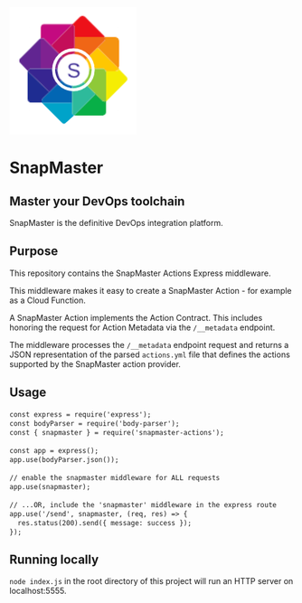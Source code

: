 ![SnapMaster](https://github.com/snapmaster-io/snapmaster/blob/master/public/SnapMaster-logo-220.png)
# SnapMaster 
## Master your DevOps toolchain

SnapMaster is the definitive DevOps integration platform.  

## Purpose

This repository contains the SnapMaster Actions Express middleware. 

This middleware makes it easy to create a SnapMaster Action - for 
example as a Cloud Function.

A SnapMaster Action implements the Action Contract.  This includes 
honoring the request for Action Metadata via the `/__metadata` endpoint.

The middleware processes the `/__metadata` endpoint request and returns 
a JSON representation of the parsed `actions.yml` file that defines the 
actions supported by the SnapMaster action provider.

## Usage

```
const express = require('express');
const bodyParser = require('body-parser');
const { snapmaster } = require('snapmaster-actions');

const app = express();
app.use(bodyParser.json());

// enable the snapmaster middleware for ALL requests
app.use(snapmaster);

// ...OR, include the 'snapmaster' middleware in the express route
app.use('/send', snapmaster, (req, res) => {
  res.status(200).send({ message: success });
});
```

## Running locally

`node index.js` in the root directory of this project will run an HTTP server on localhost:5555.

